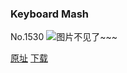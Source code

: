 ### Keyboard Mash
No.1530
![图片不见了~~~](https://imgs.xkcd.com/comics/keyboard_mash.png)

[原址](https://xkcd.com//1530) [下载](https://imgs.xkcd.com/comics/keyboard_mash.png)

